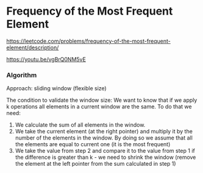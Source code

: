 # Frequency of the Most Frequent Element

https://leetcode.com/problems/frequency-of-the-most-frequent-element/description/

https://youtu.be/vgBrQ0NM5vE

### Algorithm
Approach: sliding window (flexible size)

The condition to validate the window size: We want to know that if we apply k operations all elements in a current window are the same. To do that we need:
1) We calculate the sum of all elements in the window.
2) We take the current element (at the right pointer) and multiply it by the number of the elements in the window. By doing so we assume that all the elements are equal to current one (it is the most frequent)
3) We take the value from step 2 and compare it to the value from step 1 if the difference is greater than k - we need to shrink the window (remove the element at the left pointer from the sum calculated in step 1)
